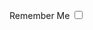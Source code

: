 <label class="checkbox">Remember Me
                <span>
                    <input type="checkbox">
                </span>
            </label>